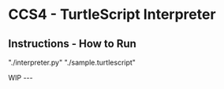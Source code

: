 # CCS4 - TurtleScript Interpreter

## Instructions - How to Run
"./interpreter.py" "./sample.turtlescript"

WIP ---
